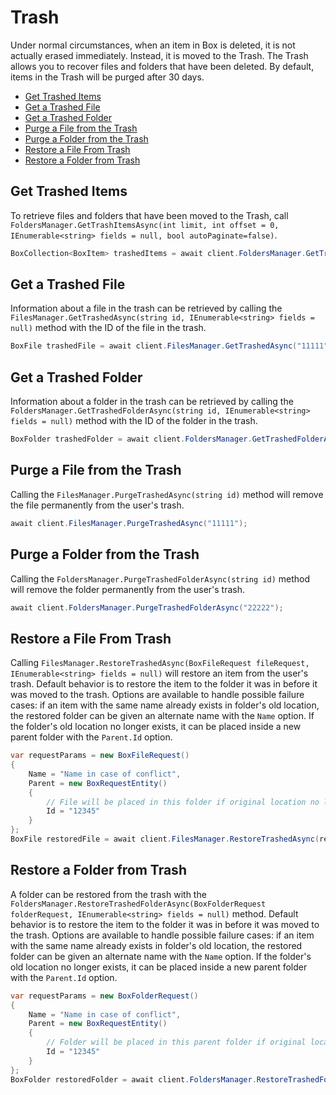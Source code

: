 Trash
=====

Under normal circumstances, when an item in Box is deleted, it is not actually
erased immediately.  Instead, it is moved to the Trash.  The Trash allows you to
recover files and folders that have been deleted. By default, items in the Trash
will be purged after 30 days.

<!-- START doctoc generated TOC please keep comment here to allow auto update -->
<!-- DON'T EDIT THIS SECTION, INSTEAD RE-RUN doctoc TO UPDATE -->


- [Get Trashed Items](#get-trashed-items)
- [Get a Trashed File](#get-a-trashed-file)
- [Get a Trashed Folder](#get-a-trashed-folder)
- [Purge a File from the Trash](#purge-a-file-from-the-trash)
- [Purge a Folder from the Trash](#purge-a-folder-from-the-trash)
- [Restore a File From Trash](#restore-a-file-from-trash)
- [Restore a Folder from Trash](#restore-a-folder-from-trash)

<!-- END doctoc generated TOC please keep comment here to allow auto update -->

Get Trashed Items
-----------------

To retrieve files and folders that have been moved to the Trash, call
`FoldersManager.GetTrashItemsAsync(int limit, int offset = 0, IEnumerable<string> fields = null, bool autoPaginate=false)`.

<!-- sample get_folders_trash_items -->
```c#
BoxCollection<BoxItem> trashedItems = await client.FoldersManager.GetTrashItemsAsync(limit: 100);
```

Get a Trashed File
------------------

Information about a file in the trash can be retrieved by calling the
`FilesManager.GetTrashedAsync(string id, IEnumerable<string> fields = null)`
method with the ID of the file in the trash.

<!-- sample get_files_id_trash -->
```c#
BoxFile trashedFile = await client.FilesManager.GetTrashedAsync("11111");
```

Get a Trashed Folder
--------------------

Information about a folder in the trash can be retrieved by calling the
`FoldersManager.GetTrashedFolderAsync(string id, IEnumerable<string> fields = null)`
method with the ID of the folder in the trash.

<!-- sample get_folders_id_trash -->
```c#
BoxFolder trashedFolder = await client.FoldersManager.GetTrashedFolderAsync("22222");
```

Purge a File from the Trash
----------------------------

Calling the `FilesManager.PurgeTrashedAsync(string id)` method will remove the file permanently from the user's trash.

<!-- sample delete_files_id_trash -->
```c#
await client.FilesManager.PurgeTrashedAsync("11111");
```

Purge a Folder from the Trash
-----------------------------

Calling the `FoldersManager.PurgeTrashedFolderAsync(string id)` method will remove the folder permanently from
the user's trash.

<!-- sample delete_folders_id_trash -->
```c#
await client.FoldersManager.PurgeTrashedFolderAsync("22222");
```

Restore a File From Trash
-------------------------

Calling `FilesManager.RestoreTrashedAsync(BoxFileRequest fileRequest, IEnumerable<string> fields = null)`
will restore an item from the user's trash.  Default behavior is to restore the item
to the folder it was in before it was moved to the trash. Options are available
to handle possible failure cases: if an item with the same name already exists in
folder's old location, the restored folder can be given an alternate name with
the `Name` option.  If the folder's old location no longer exists, it can be
placed inside a new parent folder with the `Parent.Id` option.

<!-- sample post_files_id -->
```c#
var requestParams = new BoxFileRequest()
{
    Name = "Name in case of conflict",
    Parent = new BoxRequestEntity()
    {
        // File will be placed in this folder if original location no longer exists
        Id = "12345" 
    }
};
BoxFile restoredFile = await client.FilesManager.RestoreTrashedAsync(requestParams);
```

Restore a Folder from Trash
---------------------------

A folder can be restored from the trash with the
`FoldersManager.RestoreTrashedFolderAsync(BoxFolderRequest folderRequest, IEnumerable<string> fields = null)`
method.  Default behavior is to restore the item to the folder it was in before
it was moved to the trash.  Options are available to handle possible failure
cases: if an item with the same name already exists in folder's old location, the
restored folder can be given an alternate name with the `Name` option.  If the
folder's old location no longer exists, it can be placed inside a new parent
folder with the `Parent.Id` option.

<!-- sample post_folders_id -->
```c#
var requestParams = new BoxFolderRequest()
{
    Name = "Name in case of conflict",
    Parent = new BoxRequestEntity()
    {
        // Folder will be placed in this parent folder if original location no longer exists
        Id = "12345" 
    }
};
BoxFolder restoredFolder = await client.FoldersManager.RestoreTrashedFolderAsync(requestParams);
```